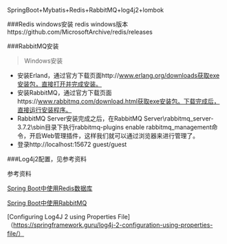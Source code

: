 
SpringBoot+Mybatis+Redis+RabbitMQ+log4j2+lombok

###Redis windows安装
redis windows版本https://github.com/MicrosoftArchive/redis/releases

###RabbitMQ安装
>Windows安装
- 安装Erland，通过官方下载页面http://www.erlang.org/downloads获取exe安装包，直接打开并完成安装。
- 安装RabbitMQ，通过官方下载页面https://www.rabbitmq.com/download.html获取exe安装包。下载完成后，直接运行安装程序。
- RabbitMQ Server安装完成之后，在RabbitMQ Server\rabbitmq_server-3.7.2\sbin目录下执行rabbitmq-plugins enable rabbitmq_management命令，开启Web管理插件，这样我们就可以通过浏览器来进行管理了。
- 登录http://localhost:15672 guest/guest

###Log4j2配置，见参考资料

参考资料

[Spring Boot中使用Redis数据库](http://blog.didispace.com/springbootredis/)

[Spring Boot中使用RabbitMQ](http://blog.didispace.com/spring-boot-rabbitmq/)

[Configuring Log4J 2 using Properties File]（https://springframework.guru/log4j-2-configuration-using-properties-file/）

